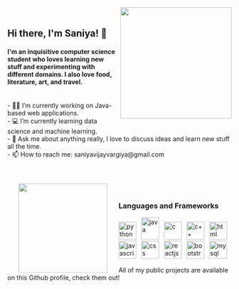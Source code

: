 <img align="right" width="250" margin-left="25%" src="https://media.giphy.com/media/v1.Y2lkPTc5MGI3NjExeHRzeGNheDl2NXZvY2g2NWkxM3NzMGVhMXA1eXFjZGtjc2QzZ2dzcyZlcD12MV9pbnRlcm5hbF9naWZfYnlfaWQmY3Q9Zw/MT5UUV1d4CXE2A37Dg/giphy.gif"/>
<br>

<h2>Hi there, I'm Saniya! 👋</h2> 
<h4>I'm an inquisitive computer science student who loves learning new stuff and experimenting with different domains. I also love food, literature, art, and travel.</h4>
<br>
- 👩‍💻  I’m currently working on Java-based web applications. <br>
- 💻  I’m currently learning data science and machine learning. <br>
- 💬  Ask me about anything really, I love to discuss ideas and learn new stuff all the time. <br>
- 📫  How to reach me: saniyavijayvargiya@gmail.com<br><br><br><br>

<img width="200" align="left" hspace="25" src="https://thepracticaldev.s3.amazonaws.com/i/pltswm81s6j50dfb2qqk.jpg"/>
<br>

<h3>Languages and Frameworks</h3>
<p>
<img width="40" src="https://upload.wikimedia.org/wikipedia/commons/c/c3/Python-logo-notext.svg" title="python"/>&ensp;
<img width="40" height="50" src="https://upload.wikimedia.org/wikipedia/fr/2/2e/Java_Logo.svg" title="java"/>&ensp;
<img width="40" src="https://upload.wikimedia.org/wikipedia/commons/1/18/C_Programming_Language.svg" title="c"/>&ensp;
<img width="40" src="https://upload.wikimedia.org/wikipedia/commons/1/18/ISO_C%2B%2B_Logo.svg" title="c++"/>&ensp;
<img src="https://upload.wikimedia.org/wikipedia/commons/3/38/HTML5_Badge.svg" width="40" title="html"/>&ensp;
<img src="https://upload.wikimedia.org/wikipedia/commons/b/ba/Javascript_badge.svg" width="40" title="javascript"/>&ensp;
<img src="https://upload.wikimedia.org/wikipedia/commons/6/62/CSS3_logo.svg" width="40" title="css"/>&ensp;
<img src="https://upload.wikimedia.org/wikipedia/commons/a/a7/React-icon.svg" width="40" title="reactjs"/>&ensp;
<img src="https://upload.wikimedia.org/wikipedia/commons/b/b2/Bootstrap_logo.svg" width="40" title="bootstrap"/>&ensp;
<img src="https://upload.wikimedia.org/wikipedia/fr/6/62/MySQL.svg" width="40" height="40" title="mysql"/>&ensp;
</p>

All of my public projects are available on this Github profile, check them out!
